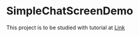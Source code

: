 # SimpleChatScreenDemo

This project is to be studied with tutorial at [Link](http://relsellglobal.in/android-development/chat-screen-in-android/)
